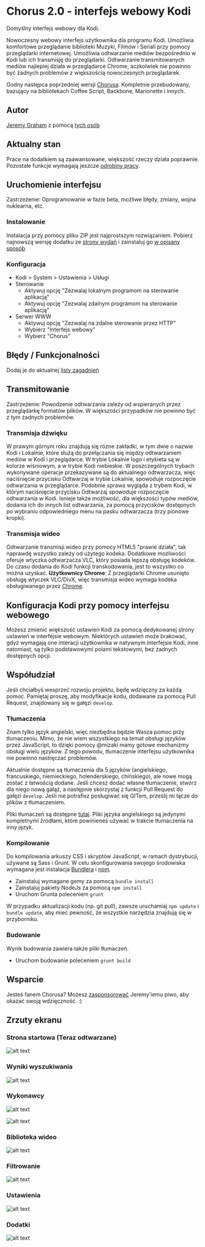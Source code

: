 # Chorus 2.0 - interfejs webowy Kodi
Domyślny interfejs webowy dla Kodi.

Nowoczesny webowy interfejs użytkownika dla programu Kodi. Umożliwia komfortowe przeglądanie biblioteki
Muzyki, Filmów i Seriali przy pomocy przeglądarki internetowej.
Umożliwia odtwarzanie mediów bezpośrednio w Kodi lub ich transmisję do przeglądarki.
Odtwarzanie transmitowanych mediów najlepiej działa w przeglądarce Chrome, aczkolwiek
nie powinno być żadnych problemów z większością nowoczesnych przeglądarek.

Godny następca poprzedniej wersji [Chorusa](https://github.com/jez500/chorus).
Kompletnie przebudowany, bazujący na bibliotekach Coffee Script, Backbone, Marionette i innych.


## Autor
[Jeremy Graham](http://jez.me) z pomocą [tych osób](https://github.com/xbmc/chorus2/graphs/contributors)


## Aktualny stan
Prace na dodatkiem są zaawansowane, większość rzeczy działa poprawnie. Pozostałe funkcje wymagają jeszcze [odrobiny pracy](https://github.com/xbmc/chorus2/issues).


## Uruchomienie interfejsu
Zastrzeżenie: Oprogramowanie w fazie beta, możliwe błędy, zmiany, wojna nuklearna, etc.

### Instalowanie
Instalacja przy pomocy pliku ZIP jest najprostszym rozwiązaniem. Pobierz najnowszą wersję dodatku ze [strony wydań](https://github.com/xbmc/chorus2/releases) i zainstaluj go [w opisany sposób](http://kodi.wiki/view/Add-on_manager#How_to_install_from_a_ZIP_file)

### Konfiguracja
* Kodi > System > Ustawienia > Usługi
* Sterowanie
    * Aktywuj opcję "Zezwalaj lokalnym programom na sterowanie aplikacją"
    * Aktywuj opcję "Zezwalaj zdalnym programom na sterowanie aplikacją"
* Serwer WWW
    * Aktywuj opcję "Zezwalaj na zdalne sterowanie przez HTTP"
    * Wybierz "Interfejs webowy"
    * Wybierz "Chorus"


## Błędy / Funkcjonalności
Dodaj je do aktualnej [listy zagadnień](https://github.com/xbmc/chorus2/issues)


## Transmitowanie
Zastrzeżenie: Powodzenie odtwarzania zależy od wspieranych przez przeglądarkę formatów plików.
W większości przypadków nie powinno być z tym żadnych problemów.

### Transmisja dźwięku
W prawym górnym roku znajdują się różne zakładki, w tym dwie o nazwie Kodi i Lokalnie, które służą do przełączania
się między odtwarzaniem mediów w Kodi i przeglądarce. W trybie Lokalnie logo i etykieta są w kolorze wiśniowym, a
w trybie Kodi niebieskie. W poszczególnych trybach wykonywane operacje przekazywane są do aktualnego odtwarzacza,
więc naciśnięcie przycisku Odtwarzaj w trybie Lokalnie, spowoduje rozpoczęcie odtwarzania w przeglądarce. Podobnie
sprawa wygląda z trybem Kodi, w którym naciśnięcie przycisku Odtwarzaj spowoduje rozpoczęcie odtwarzania w Kodi.
Isnieje także możliwość, dla większości typów mediów, dodania ich do innych list odtwarzania, za pomocą przycisków
dostępnych po wybraniu odpowiedniego menu na pasku odtwarzacza (trzy pionowe kropki).


### Transmisja wideo
Odtwarzanie transmisji wideo przy pomocy HTML5 "prawie działa", tak naprawdę wszystko zależy od użytego kodeka.
Dodatkowe możliwości oferuje wtyczka odtwarzacza VLC, który posiada lepszą obsługę kodeków.
Do czasu dodania do Kodi funkcji transkodowania, jest to wszystko co można uzyskać.
**Użytkownicy Chrome**: Z przeglądarki Chrome usunięto obsługę wtyczek VLC/DivX, więc transmisja wideo wymaga
kodeka obsługiwanego przez [Chrome](https://en.wikipedia.org/wiki/HTML5_video#Browser_support).


## Konfiguracja Kodi przy pomocy interfejsu webowego
Możesz zmienić większość ustawień Kodi za pomocą dedykowanej strony ustawień w interfejsie webowym.
Niektórych ustawień może brakować, gdyż wymagają one interacji użytkownika w natywnym interfejsie Kodi,
inne natomiast, są tylko podstawowymi polami tekstowymi, bez żadnych dostępnych opcji.


## Współudział
Jeśli chciałbyś wesprzeć rozwoju projektu, będę wdzięczny za każdą pomoc.
Pamiętaj proszę, aby modyfikacje kodu, dodawane za pomocą Pull Request, znajdowany się w gałęzi `develop`.

### Tłumaczenia
Znam tylko język angielski, więc niezbędna będzie Wasza pomoc przy tłumaczeniu.
Mimo, że nie wiem wszystkiego na temat obsługi języków przez JavaScript, to dzięki pomocy @mizaki mamy gotowe mechanizmy obsługi
wielu języków. Z tego powodu, tłumaczenie interfejsu użytkownika nie powinno nastręczać problemów.

Aktualnie dostępne są tłumaczenia dla 5 języków (angielskiego, francuskiego, niemieckiego, holenderskiego, chińskiego), ale nowe
mogą zostać z łatwością dodane. Jeśli chcesz dodać własne tłumaczenie, stwórz dla niego nową gałąź, a następnie skorzystaj
z funkcji Pull Request do gałęzi `develop`. Jeśli nie potrafisz posługiwać się GITem, prześlij mi łącze do plików z tłumaczeniem.

Pliki tłumaczeń są dostępne [tutaj](https://github.com/xbmc/chorus2/tree/master/src/lang). 
Pliki języka angielskiego są jedynymi kompletnymi źródłami, które powinieneś używać w trakcie tłumaczenia na inny język.

### Kompilowanie
Do kompilowania arkuszy CSS i skryptów JavaScript, w ramach dystrybucji, używane są Sass i Grunt.
W celu skonfigurowania swojego środowiska wymagana jest instalacja [Bundlera](http://bundler.io) i [npm](https://www.npmjs.org/).

* Zainstaluj wymagane gemy za pomocą `bundle install`
* Zainstaluj pakiety NodeJs za pomocą `npm install`
* Uruchom Grunta poleceniem `grunt`

W przypadku aktualizacji kodu (np. git pull), zawsze uruchamiaj `npm update` i `bundle update`, aby mieć pewność, że wszystkie
narzędzia znajdują się w przyborniku.
 
### Budowanie
Wynik budowania zawiera także pliki tłumaczeń.
- Uruchom budowanie poleceniem `grunt build`

## Wsparcie
Jesteś fanem Chorusa? Możesz [zasponsorować](https://www.paypal.com/cgi-bin/webscr?cmd=_donations&business=ZCGV976794JHE&lc=AU&item_name=Chorus%20Beer%20Fund&currency_code=AUD&bn=PP%2dDonationsBF%3abtn_donate_SM%2egif%3aNonHosted) Jeremy'iemu piwo, aby okazać swoją wdzięczność. :)

## Zrzuty ekranu

### Strona startowa (Teraz odtwarzane)
![alt text](https://raw.githubusercontent.com/xbmc/chorus2/master/dist/screenshots/now-playing.jpg "Homepage/Now Playing")

### Wyniki wyszukiwania
![alt text](https://raw.githubusercontent.com/xbmc/chorus2/master/dist/screenshots/search.jpg "Search")

### Wykonawcy
![alt text](https://raw.githubusercontent.com/xbmc/chorus2/master/dist/screenshots/artists.jpg "Artists")

![alt text](https://raw.githubusercontent.com/xbmc/chorus2/master/dist//screenshots/artist.jpg "Artist")

### Biblioteka wideo
![alt text](https://raw.githubusercontent.com/xbmc/chorus2/master/dist/screenshots/tv.jpg "TV")

### Filtrowanie
![alt text](https://raw.githubusercontent.com/xbmc/chorus2/master/dist/screenshots/movie.jpg "Movies")

### Ustawienia
![alt text](https://raw.githubusercontent.com/xbmc/chorus2/master/dist/screenshots/settings.jpg "Settings")

### Dodatki
![alt text](https://raw.githubusercontent.com/xbmc/chorus2/master/dist/screenshots/addons.jpg "Add-ons")
